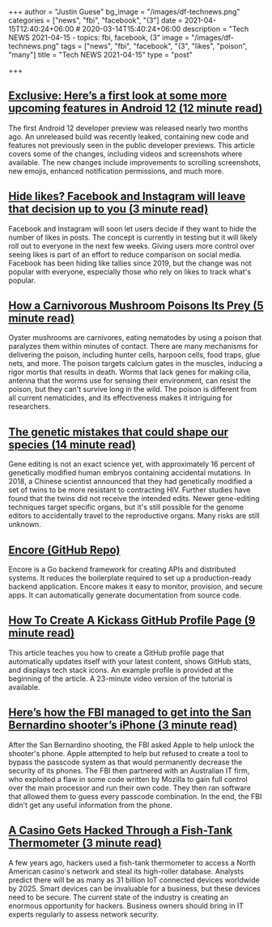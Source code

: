 +++
author = "Justin Guese"
bg_image = "/images/df-technews.png"
categories = ["news", "fbi", "facebook", "(3"]
date = 2021-04-15T12:40:24+06:00 # 2020-03-14T15:40:24+06:00
description = "Tech NEWS 2021-04-15 - topics: fbi, facebook, (3"
image = "/images/df-technews.png"
tags = ["news", "fbi", "facebook", "(3", "likes", "poison", "many"]
title = "Tech NEWS 2021-04-15"
type = "post"

+++

## [Exclusive: Here’s a first look at some more upcoming features in Android 12 (12 minute read)](https://www.xda-developers.com/android-12-beta-features-leak/)

The first Android 12 developer preview was released nearly two months ago. An unreleased build was recently leaked, containing new code and features not previously seen in the public developer previews. This article covers some of the changes, including videos and screenshots where available. The new changes include improvements to scrolling screenshots, new emojis, enhanced notification permissions, and much more.

## [Hide likes? Facebook and Instagram will leave that decision up to you (3 minute read)](https://www.usatoday.com/story/tech/2021/04/14/facebook-instagram-hide-likes-counts-reactions/7211213002/)

Facebook and Instagram will soon let users decide if they want to hide the number of likes in posts. The concept is currently in testing but it will likely roll out to everyone in the next few weeks. Giving users more control over seeing likes is part of an effort to reduce comparison on social media. Facebook has been hiding like tallies since 2019, but the change was not popular with everyone, especially those who rely on likes to track what's popular.

## [How a Carnivorous Mushroom Poisons Its Prey (5 minute read)](https://www.scientificamerican.com/article/how-a-carnivorous-mushroom-poisons-its-prey/)

Oyster mushrooms are carnivores, eating nematodes by using a poison that paralyzes them within minutes of contact. There are many mechanisms for delivering the poison, including hunter cells, harpoon cells, food traps, glue nets, and more. The poison targets calcium gates in the muscles, inducing a rigor mortis that results in death. Worms that lack genes for making cilia, antenna that the worms use for sensing their environment, can resist the poison, but they can't survive long in the wild. The poison is different from all current nematicides, and its effectiveness makes it intriguing for researchers.

## [The genetic mistakes that could shape our species (14 minute read)](https://www.bbc.com/future/article/20210412-the-genetic-mistakes-that-could-shape-our-species)

Gene editing is not an exact science yet, with approximately 16 percent of genetically modified human embryos containing accidental mutations. In 2018, a Chinese scientist announced that they had genetically modified a set of twins to be more resistant to contracting HIV. Further studies have found that the twins did not receive the intended edits. Newer gene-editing techniques target specific organs, but it's still possible for the genome editors to accidentally travel to the reproductive organs. Many risks are still unknown.

## [Encore (GitHub Repo)](https://github.com/encoredev/encore)

Encore is a Go backend framework for creating APIs and distributed systems. It reduces the boilerplate required to set up a production-ready backend application. Encore makes it easy to monitor, provision, and secure apps. It can automatically generate documentation from source code.

## [How To Create A Kickass GitHub Profile Page (9 minute read)](https://catalins.tech/how-to-create-a-kickass-github-profile-page)

This article teaches you how to create a GitHub profile page that automatically updates itself with your latest content, shows GitHub stats, and displays tech stack icons. An example profile is provided at the beginning of the article. A 23-minute video version of the tutorial is available.

## [Here’s how the FBI managed to get into the San Bernardino shooter’s iPhone (3 minute read)](https://www.theverge.com/2021/4/14/22383957/fbi-san-bernadino-iphone-hack-shooting-investigation)

After the San Bernardino shooting, the FBI asked Apple to help unlock the shooter's phone. Apple attempted to help but refused to create a tool to bypass the passcode system as that would permanently decrease the security of its phones. The FBI then partnered with an Australian IT firm, who exploited a flaw in some code written by Mozilla to gain full control over the main processor and run their own code. They then ran software that allowed them to guess every passcode combination. In the end, the FBI didn't get any useful information from the phone.

## [A Casino Gets Hacked Through a Fish-Tank Thermometer (3 minute read)](https://www.entrepreneur.com/article/368943)

A few years ago, hackers used a fish-tank thermometer to access a North American casino's network and steal its high-roller database. Analysts predict there will be as many as 31 billion IoT connected devices worldwide by 2025. Smart devices can be invaluable for a business, but these devices need to be secure. The current state of the industry is creating an enormous opportunity for hackers. Business owners should bring in IT experts regularly to assess network security.

